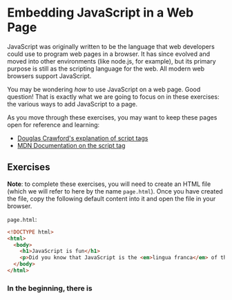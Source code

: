 # Embedding JavaScript in a Web Page

JavaScript was originally written to be the language that web developers could
use to program web pages in a browser. It has since evolved and moved into other
environments (like node.js, for example), but its primary purpose is still as
the scripting language for the web. All modern web browsers support JavaScript.

You may be wondering _how_ to use JavaScript on a web page. Good question! That
is exactly what we are going to focus on in these exercises: the various ways to
add JavaScript to a page.

As you move through these exercises, you may want to keep these pages open for
reference and learning:

- [Douglas Crawford's explanation of script tags](http://javascript.crockford.com/script.html)
- [MDN Documentation on the script tag](https://developer.mozilla.org/en-US/docs/Web/HTML/Element/script)

## Exercises

**Note**: to complete these exercises, you will need to create an HTML file
(which we will refer to here by the name `page.html`). Once you have created the
file, copy the following default content into it and open the file in your
browser.

`page.html`:

```html
<!DOCTYPE html>
<html>
  <body>
    <h1>JavaScript is fun</h1>
    <p>Did you know that JavaScript is the <em>lingua franca</em> of the web?</p>
  </body>
</html>
```

### In the beginning, there is <script>

Can you complete the following code so that the JavaScript runs? If it works, it
will display an alert window.

```html
<!DOCTYPE html>
<html>
  <body>
    <__>
      alert("ITS ALIVE!!");
    </__>
    <h1>JavaScript is fun</h1>
    <p>Did you know that JavaScript is the <em>lingua franca</em> of the web?</p>
  </body>
</html>
```

Search suggestion: `embed javascript in html`

> To tell the browser to "execute this JavaScript", you must use the `<script>`
> tag. Otherwise, the browser expects to find normal HTML and it won't run the
> JavaScript.

### Best practice: define the script type

Can you assign the appropriate value to the tag in this example?

```html
<!DOCTYPE html>
<html>
  <body>
    <__ type="__/__">
      alert("ITS ALIVE!!");
    </__>
    <h1>JavaScript is fun</h1>
    <p>Did you know that JavaScript is the <em>lingua franca</em> of the web?</p>
  </body>
</html>
```

Search suggestion: `define type attribute javascript script tag`

> While browsers will default to using JavaScript even if you don't define the
> `type` attribute of the `script` tag, it is a good idea to be explicit so that
> the browser knows what to expect.

### Everything must wait its turn

Can you edit the code below so that it executes the JavaScript? What can you
learn about how the browser loads a page from this example?

```html
<!DOCTYPE html>
<html>
  <body>
    <h2>This should appear first</h2>

    <__ type="__/__">
      confirm("Shall we keep going?");
    </__>

    <h2>...then finally we get to here.</h2>
  </body>
</html>
```

> Browsers load HTML from top to bottom, left to right. When you put a
> `<script>` tag in the page, the browser will stop loading the rest of the HTML
> page to run the JavaScript, and then it will continue loading the page only
> after the JavaScript has finished executing.

### Inline scripts can print text to the page

Can you figure out how to make the code below print the current time onto the
HTML page?

```html
<!DOCTYPE html>
<html>
  <body>
    <h2>What time is it?</h2>

    <p>
      The time is <strong><script type="text/javascript">document.__( new Date().toString() );</script></strong> where you are.
    </p>
  </body>
</html>
```

Search suggestion: `javascript write text to document`

> What's that `new Date().toString()` code? That is a how, in JavaScript, we can
> say "get me the current date and time, and then convert it to a String".

### Think global, act local

So that last example left us with a lot of JavaScript in one `<script>` tag.
What if we wanted to break it up, so that one script created the time string
while the other wrote it to the page?

Can you modify the code below so that it renders the same time as before, but
using a variable instead to store the time string?

```html
<!DOCTYPE html>
<html>
  <script type="text/javascript">
    var __ = new Date().toString();
  </script>

  <body>
    <h2>What time is it?</h2>

    <p>
      The time is <strong><script type="text/javascript">document.__(__)</script></strong> where you are.
    </p>
  </body>
</html>
```

Search suggestion: `javascript store value in variable`

> Even though the JavaScript in this example is split between two `<script>`
> tags, it all runs in the same context. Variables declared in one script will
> be accessible to all other scripts on the same page.

### Put your JavaScript in its own file

While it is quick and easy to write JavaScript code within the `<script>` tags
on your HTML document, it is not a great practice. As a rule of thumb, you want
to separate HTML, CSS, and JavaScript into their own files.

Luckily, it is easy enough to load in an external JavaScript file using the very
same `<script>` tag as before.

**Note**: to complete this exercise, you need to create a separate file
`my_script.js` where you will write your JavaScript code. Make sure it is in the
same directory as `page.html`.

Can you figure out how to appropriately load `my_script.js` into `page.html` so
that it writes the time in the same way as before?

`my_script.js`:

```javascript
// store the time string in it's own variable
var timeString = new Date().toString();
```

`page.html`:

```html
<!DOCTYPE html>
<html>
  <script type="text/javascript" __="__.js"></script>

  <body>
    <h2>What time is it?</h2>

    <p>
      The time is <strong><script type="text/javascript">document.write(timeString)</script></strong> where you are.
    </p>
  </body>
</html>
```

Search suggestion: `how to load external javascript file in html`

### Importing scripts from anywhere

If we can load our own scripts from other files, why not load scripts that other
people have written? For example, what about a third-party library like
`jQuery`?

Can you figure out how to import the [jQuery library](http://jquery.com/) into
the page? Once you get it to work, you will see an alert appear.

`page.html`:

```html
<!DOCTYPE html>
<html>
  <script type="text/javascript" src="__"></script>

  <body>
    <h2>Waiting for jQuery...</h2>
    <script type="text/javascript">
      // The jQuery variable is defined by the jQuery library. If the library is
      // loaded, this variable will evaluate to a truthy value.
      if (jQuery) {
        alert("We have jQuery!");
      }
    </script>
  </body>
</html>
```

Search suggestion: `import jquery`

> As you dig around, you may notice that there is more than one way to import
> jQuery (or any other library, for that matter). Because the `src` attribute of
> a `<script>` tag can contain _either_ the name of a file on the same web
> server _or_ a URL to a file hosted on some other web server (like a CDN), you
> can choose to download the library and link to it with a `src` attribute like
> `jquery-1.11.1.js` or you can link directly to an external host with a `src`
> attribute like
> `http://ajax.googleapis.com/ajax/libs/jquery/1.11.1/jquery.min.js`.

### Be careful where you run that script

If you are loading multiple scripts, does it matter in which order they are
loaded? Think about that question for a moment before diving into this exercise.

Can you modify the HTML file below (by moving the lines of code around - you
don't need to _change_ any line) so that it will show an alert message telling
you that jQuery has loaded?

`page.html`:

```html
<!DOCTYPE html>
<html>
  <body>
    <h2>Did you see an alert yet?</h2>

    <script type="text/javascript" src="my_script.js"></script>

    <script type="text/javascript" src="http://ajax.googleapis.com/ajax/libs/jquery/1.11.1/jquery.min.js"></script>
  </body>
</html>
```

`my_script.js`:

```javascript
// The jQuery variable is defined by the jQuery library. If the library is
// loaded, this variable will evaluate to a truthy value.
if (jQuery) {
  alert("We have jQuery!");
}
```

Search suggestion: `should script tags be in head or body`

> Remember: the browser reads HTML from top to bottom. When it encounters a
> `<script>` tag, it will execute the JavaScript right then and there, _whether_
> _or not_ any dependencies (like jQuery, in this example) have been loaded
> already.
